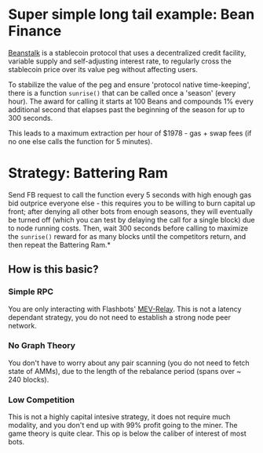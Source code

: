 # Super simple long tail example: Bean Finance

[Beanstalk](https://bean.money/docs/beanstalk.pdf) is a stablecoin protocol that uses a decentralized credit facility, variable supply and self-adjusting interest rate, to regularly cross the stablecoin price over its value peg without affecting users.

To stabilize the value of the peg and ensure 'protocol native time-keeping', there is a function `sunrise()` that can be called once a 'season' (every hour). The award for calling it starts at 100 Beans and compounds 1% every additional second that elapses past the beginning of the season for up to 300 seconds. 

This leads to a maximum extraction per hour of $1978 - gas + swap fees (if no one else calls the function for 5 minutes). 

# Strategy: Battering Ram

Send FB request to call the function every 5 seconds with high enough gas bid outprice everyone else - this requires you to be willing to burn capital up front; after denying all other bots from enough seasons, they will eventually be turned off (which you can test by delaying the call for a single block) due to node running costs. Then, wait 300 seconds before calling to maximize the `sunrise()` reward for as many blocks until the competitors return, and then repeat the Battering Ram.*

## How is this basic?

### Simple RPC
You are only interacting with Flashbots' [MEV-Relay](https://docs.flashbots.net/flashbots-auction/searchers/quick-start/). This is not a latency dependant strategy, you do not need to establish a strong node peer network. 
### No Graph Theory
You don't have to worry about any pair scanning (you do not need to fetch state of AMMs), due to the length of the rebalance period (spans over ~ 240 blocks). 
### Low Competition
This is not a highly capital intesive strategy, it does not require much modality, and you don't end up with 99% profit going to the miner. The game theory is quite clear. This op is below the caliber of interest of most bots. 
